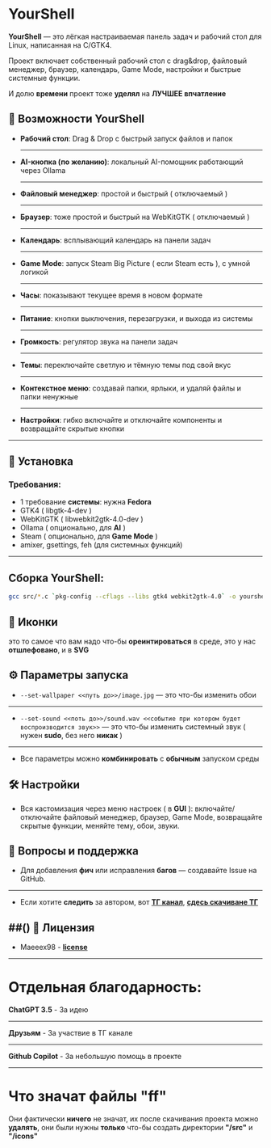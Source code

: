 
# **YourShell**

**YourShell** — это лёгкая настраиваемая панель задач и рабочий стол для Linux, написанная на C/GTK4.  

Проект включает собственный рабочий стол с drag&drop, файловый менеджер, браузер, календарь, Game Mode, настройки и быстрые системные функции. 

И долю **времени** проект тоже **уделял** на **ЛУЧШЕЕ впчатление**

## **🚀** Возможности **YourShell**

- **Рабочий стол**: Drag & Drop с быстрый запуск файлов и папок

  ---
  
- **AI-кнопка (по желанию)**: локальный AI-помощник работающий через Ollama

  ---
  
- **Файловый менеджер**: простой и быстрый ( отключаемый )

  ---
  
- **Браузер**: тоже простой и быстрый на WebKitGTK ( отключаемый )

  ---
  
- **Календарь**: всплывающий календарь на панели задач

  ---
  
- **Game Mode**: запуск Steam Big Picture ( если Steam есть ), с умной логикой

  ---
  
- **Часы**: показывают текущее время в новом формате

  ---
  
- **Питание**: кнопки выключения, перезагрузки, и выхода из системы

  ---
  
- **Громкость**: регулятор звука на панели задач

  ---
  
- **Темы**: переключайте светлую и тёмную темы под свой вкус

  ---
  
- **Контекстное меню**: создавай папки, ярлыки, и удаляй файлы и папки ненужные

  ---
  
- **Настройки**: гибко включайте и отключайте компоненты и возвращайте скрытые кнопки

  
 ---

## 🔧 Установка

### Требования:
- 1 требование **системы**: нужна **Fedora**
- GTK4 ( libgtk-4-dev )
- WebKitGTK ( libwebkit2gtk-4.0-dev )
- Ollama ( опционально, для **AI** )
- Steam ( опционально, для **Game Mode** ) 
- amixer, gsettings, feh (для системных функций)

---

## Сборка **YourShell**:

```sh
gcc src/*.c `pkg-config --cflags --libs gtk4 webkit2gtk-4.0` -o yourshell
```

## 🎨 Иконки
это то самое что вам надо что-бы **ореинтироваться** в среде, это у нас **отшлефовано**, и в **SVG**

## ⚙️ Параметры **запуска**
- `--set-wallpaper <<путь до>>/image.jpg` —  это что-бы изменить обои

---

- `--set-sound <<поть до>>/sound.wav <<событие при котором будет воспроизводится звук>>` — это что-бы изменить системный звук ( нужен **sudo**, без него **никак** )

---

- Все параметры можно **комбинировать** с **обычным** запуском среды 

## 🛠️ Настройки

- Вся кастомизация через меню настроек ( в **GUI** ): включайте/отключайте файловый менеджер, браузер, Game Mode, возвращайте скрытые функции, меняйте тему, обои, звуки.

## 💬 Вопросы и поддержка

- Для добавления **фич** или исправления **багов** — создавайте Issue на GitHub.

---

- Если хотите **следить** за автором, вот **[ТГ канал](https://t.me/+1eRvZtcNhOJkNjJi)**, **[сдесь скачиване ТГ](https://telegram.org)**

##() 📝 Лицензия
---
- Maeeex98 - **[license](https://github.com/Maeeex98/Cairo-Shell-For-Linux/blob/main/LICENSE)**

---
# Отдельная **благодарность**:

**ChatGPT 3.5** - За идею

---

**Друзьям** - За участвие в ТГ канале

---

**Github Copilot** - За небольшую помощь в проекте

---

# Что значат файлы **"ff"**

Они фактически **ничего** не значат, их после скачивания проекта можно **удалять**, они были нужны **только** что-бы создать директории **"/src"** и **"/icons"**
